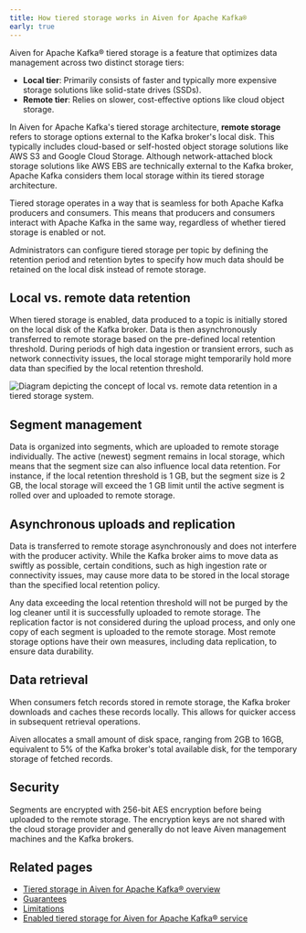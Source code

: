 ```yaml
---
title: How tiered storage works in Aiven for Apache Kafka®
early: true
---
```


Aiven for Apache Kafka® tiered storage is a feature that optimizes data
management across two distinct storage tiers:

-   **Local tier**: Primarily consists of faster and typically more
    expensive storage solutions like solid-state drives (SSDs).
-   **Remote tier**: Relies on slower, cost-effective options like cloud
    object storage.

In Aiven for Apache Kafka's tiered storage architecture, **remote
storage** refers to storage options external to the Kafka broker's
local disk. This typically includes cloud-based or self-hosted object
storage solutions like AWS S3 and Google Cloud Storage. Although
network-attached block storage solutions like AWS EBS are technically
external to the Kafka broker, Apache Kafka considers them local storage
within its tiered storage architecture.

Tiered storage operates in a way that is seamless for both Apache Kafka
producers and consumers. This means that producers and consumers
interact with Apache Kafka in the same way, regardless of whether tiered
storage is enabled or not.

Administrators can configure tiered storage per topic by defining the
retention period and retention bytes to specify how much data should be
retained on the local disk instead of remote storage.

## Local vs. remote data retention

When tiered storage is enabled, data produced to a topic is initially
stored on the local disk of the Kafka broker. Data is then
asynchronously transferred to remote storage based on the pre-defined
local retention threshold. During periods of high data ingestion or
transient errors, such as network connectivity issues, the local storage
might temporarily hold more data than specified by the local retention
threshold.

![Diagram depicting the concept of local vs. remote data retention in a tiered storage system.](/images/products/kafka/tiered-storage/data-retention.png)

## Segment management

Data is organized into segments, which are uploaded to remote storage
individually. The active (newest) segment remains in local storage,
which means that the segment size can also influence local data
retention. For instance, if the local retention threshold is 1 GB, but
the segment size is 2 GB, the local storage will exceed the 1 GB limit
until the active segment is rolled over and uploaded to remote storage.

## Asynchronous uploads and replication

Data is transferred to remote storage asynchronously and does not
interfere with the producer activity. While the Kafka broker aims to
move data as swiftly as possible, certain conditions, such as high
ingestion rate or connectivity issues, may cause more data to be stored
in the local storage than the specified local retention policy.

Any data exceeding the local retention threshold will not be purged by
the log cleaner until it is successfully uploaded to remote storage. The
replication factor is not considered during the upload process, and only
one copy of each segment is uploaded to the remote storage. Most remote
storage options have their own measures, including data replication, to
ensure data durability.

## Data retrieval

When consumers fetch records stored in remote storage, the Kafka broker
downloads and caches these records locally. This allows for quicker
access in subsequent retrieval operations.

Aiven allocates a small amount of disk space, ranging from 2GB to 16GB,
equivalent to 5% of the Kafka broker's total available disk, for the
temporary storage of fetched records.

## Security

Segments are encrypted with 256-bit AES encryption before being uploaded
to the remote storage. The encryption keys are not shared with the cloud
storage provider and generally do not leave Aiven management machines
and the Kafka brokers.

## Related pages

-   [Tiered storage in Aiven for Apache Kafka® overview](/docs/products/kafka/concepts/kafka-tiered-storage)
-   [Guarantees](/docs/products/kafka/concepts/tiered-storage-guarantees)
-   [Limitations](/docs/products/kafka/concepts/tiered-storage-limitations)
-   [Enabled tiered storage for Aiven for Apache Kafka® service](/docs/products/kafka/howto/enable-kafka-tiered-storage)
